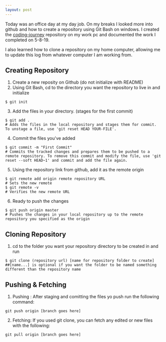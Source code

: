 ```yaml
---
layout: post
---
```

Today was an office day at my day job. On my breaks I looked more into github and how to create a repository using Git Bash on windows. I created the [coding-journey](https://github.com/jordanvidrine/coding-journey) repository on my work pc and documented the work I completed on 5-8-19.
<!--more-->
I also learned how to clone a repository on my home computer, allowing me to update this log from whatever computer I am working from.

## Creating Repository
1. Create a new reposity on Github (do not initialize with README)
2. Using Git Bash, cd to the directory you want the repository to live in and initialize

```git
$ git init
```
3. Add the files in your directory. (stages for the first commit)
```git
$ git add .
# Adds the files in the local repository and stages them for commit. To unstage a file, use 'git reset HEAD YOUR-FILE'.
```
4. Commit the files you've added
```git
$ git commit -m "First Commit"
# Commits the tracked changes and prepares them to be pushed to a remote repository. To remove this commit and modify the file, use 'git reset --soft HEAD~1' and commit and add the file again.
```
5. Using the repository link from github, add it as the remote origin
```git
$ git remote add origin remote repository URL
# Sets the new remote
$ git remote -v
# Verifies the new remote URL
```
6. Ready to push the changes
```git
$ git push origin master
# Pushes the changes in your local repository up to the remote repository you specified as the origin
```

## Cloning Repository
1. cd to the folder you want your repository directory to be created in and run
```git
$ git clone (repository url) [name for repository folder to create]
##[name...] is optional if you want the folder to be named something different than the repository name
```

## Pushing & Fetching
1. Pushing : After staging and comitting the files yo push run the following command:
```git
git push origin [branch goes here]
```
2. Fetching: If you used git clone, you can fetch any edited or new files with the following:
```git
git pull origin [branch goes here]
```
